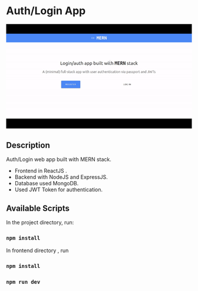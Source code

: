 # Auth/Login App

![auth/login app](readme-gif/auth-page-mern.gif)

## Description

Auth/Login web app built with MERN stack.<br/>

- Frontend in ReactJS .
- Backend with NodeJS and ExpressJS.
- Database used MongoDB.
- Used JWT Token for authentication.

## Available Scripts

In the project directory, run:

### `npm install`

In frontend directory , run

### `npm install`

### `npm run dev`
